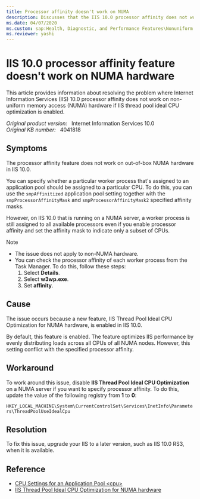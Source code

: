 ```yaml
---
title: Processor affinity doesn't work on NUMA
description: Discusses that the IIS 10.0 processor affinity does not work on NUMA hardware. Provides a resolution.
ms.date: 04/07/2020
ms.custom: sap:Health, Diagnostic, and Performance Features\Nonuniform memory access (NUMA) configuration
ms.reviewer: yashi
---
```

# IIS 10.0 processor affinity feature doesn't work on NUMA hardware

This article provides information about resolving the problem where Internet Information Services (IIS) 10.0 processor affinity does not work on non-uniform memory access (NUMA) hardware if IIS thread pool ideal CPU optimization is enabled.

_Original product version:_ &nbsp; Internet Information Services 10.0  
_Original KB number:_ &nbsp; 4041818

## Symptoms

The processor affinity feature does not work on out-of-box NUMA hardware in IIS 10.0.  

You can specify whether a particular worker process that's assigned to an application pool should be assigned to a particular CPU. To do this, you can use the `smpAffinitized` application pool setting together with the `smpProcessorAffinityMask` and `smpProcessorAffinityMask2` specified affinity masks.

However, on IIS 10.0 that is running on a NUMA server, a worker process is still assigned to all available processors even if you enable processor affinity and set the affinity mask to indicate only a subset of CPUs.  

> [!NOTE]
>
> - The issue does not apply to non-NUMA hardware.
> - You can check the processor affinity of each worker process from the Task Manager. To do this, follow these steps:
>    1. Select **Details**.
>    2. Select **w3wp.exe**.
>    3. Set **affinity**.

## Cause

The issue occurs because a new feature, IIS Thread Pool Ideal CPU Optimization for NUMA hardware, is enabled in IIS 10.0.

By default, this feature is enabled. The feature optimizes IIS performance by evenly distributing loads across all CPUs of all NUMA nodes. However, this setting conflict with the specified processor affinity.

## Workaround

To work around this issue, disable **IIS Thread Pool Ideal CPU Optimization** on a NUMA server if you want to specify processor affinity. To do this, update the value of the following registry from **1** to **0**:

`HKEY_LOCAL_MACHINE\System\CurrentControlSet\Services\InetInfo\Parameters\ThreadPoolUseIdealCpu`

## Resolution

To fix this issue, upgrade your IIS to a later version, such as IIS 10.0 RS3, when it is available.

## Reference

- [CPU Settings for an Application Pool \<cpu>](/iis/configuration/system.applicationhost/applicationpools/add/cpu)
- [IIS Thread Pool Ideal CPU Optimization for NUMA hardware](/iis/get-started/whats-new-in-iis-10/thread-pool-ideal-cpu-numa-optimization)
